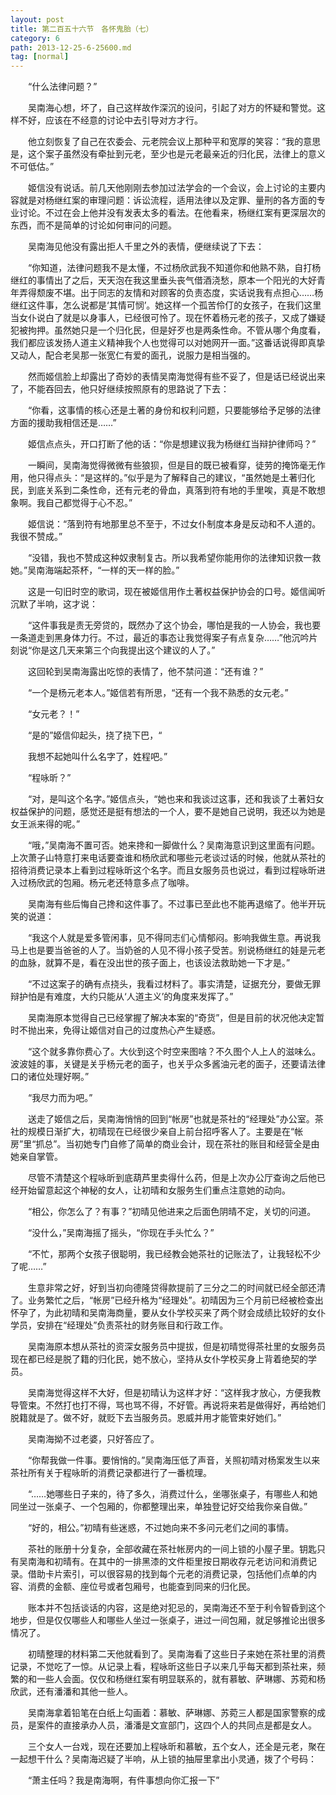 ```yaml
---
layout: post
title: 第二百五十六节　各怀鬼胎（七）
category: 6
path: 2013-12-25-6-25600.md
tag: [normal]
---
```


　　“什么法律问题？”

　　吴南海心想，坏了，自己这样故作深沉的设问，引起了对方的怀疑和警觉。这样不好，应该在不经意的讨论中去引导对方才行。

　　他立刻恢复了自己在农委会、元老院会议上那种平和宽厚的笑容：“我的意思是，这个案子虽然没有牵扯到元老，至少也是元老最亲近的归化民，法律上的意义不可低估。”

　　姬信没有说话。前几天他刚刚去参加过法学会的一个会议，会上讨论的主要内容就是对杨继红案的审理问题：诉讼流程，适用法律以及定罪、量刑的各方面的专业讨论。不过在会上他并没有发表太多的看法。在他看来，杨继红案有更深层次的东西，而不是简单的讨论如何审问的问题。

　　吴南海见他没有露出拒人千里之外的表情，便继续说了下去：

　　“你知道，法律问题我不是太懂，不过杨欣武我不知道你和他熟不熟，自打杨继红的事情出了之后，天天泡在我这里垂头丧气借酒浇愁，原本一个阳光的大好青年弄得颓废不堪。出于同志的友情和对顾客的负责态度，实话说我有点担心……杨继红这件事，怎么说都是‘其情可悯’。她这样一个孤苦伶仃的女孩子，在我们这里当女仆说白了就是以身事人，已经很可怜了。现在怀着杨元老的孩子，又成了嫌疑犯被拘押。虽然她只是一个归化民，但是好歹也是两条性命。不管从哪个角度看，我们都应该发扬人道主义精神我个人也觉得可以对她网开一面。”这番话说得即真挚又动人，配合老吴那一张宽仁有爱的面孔，说服力是相当强的。

　　然而姬信脸上却露出了奇妙的表情吴南海觉得有些不妥了，但是话已经说出来了，不能吞回去，他只好继续按照原有的思路说了下去：

　　“你看，这事情的核心还是土著的身份和权利问题，只要能够给予足够的法律方面的援助我相信还是……”

　　姬信点点头，开口打断了他的话：“你是想建议我为杨继红当辩护律师吗？”

　　一瞬间，吴南海觉得微微有些狼狈，但是目的既已被看穿，徒劳的掩饰毫无作用，他只得点头：“是这样的。”似乎是为了解释自己的建议，“虽然她是土著归化民，到底关系到二条性命，还有元老的骨血，真落到符有地的手里唉，真是不敢想象啊。我自己都觉得于心不忍。”

　　姬信说：“落到符有地那里总不至于，不过女仆制度本身是反动和不人道的。我很不赞成。”

　　“没错，我也不赞成这种奴隶制复古。所以我希望你能用你的法律知识救一救她。”吴南海端起茶杯，“一样的天一样的脸。”

　　这是一句旧时空的歌词，现在被姬信用作土著权益保护协会的口号。姬信闻听沉默了半响，这才说：

　　“这件事我是责无旁贷的，既然办了这个协会，哪怕是我的一人协会，我也要一条道走到黑身体力行。不过，最近的事态让我觉得案子有点复杂……”他沉吟片刻说“你是这几天来第三个向我提出这个建议的人了。”

　　这回轮到吴南海露出吃惊的表情了，他不禁问道：“还有谁？”

　　“一个是杨元老本人。”姬信若有所思，“还有一个我不熟悉的女元老。”

　　“女元老？！”

　　“是的”姬信仰起头，挠了挠下巴，“

　　我想不起她叫什么名字了，姓程吧。”

　　“程咏昕？”

　　“对，是叫这个名字。”姬信点头，“她也来和我谈过这事，还和我谈了土著妇女权益保护的问题，感觉还是挺有想法的一个人，要不是她自己说明，我还以为她是女王派来得的呢。”

　　“哦，”吴南海不置可否。她来搀和一脚做什么？吴南海意识到这里面有问题。上次萧子山特意打来电话要查谁和杨欣武和哪些元老谈过话的时候，他就从茶社的招待消费记录本上看到过程咏昕这个名字。而且女服务员也说过，看到过程咏昕进入过杨欣武的包厢。杨元老还特意多点了咖啡。

　　吴南海有些后悔自己搀和这件事了。不过事已至此也不能再退缩了。他半开玩笑的说道：

　　“我这个人就是爱多管闲事，见不得同志们心情郁闷。影响我做生意。再说我马上也是要当爸爸的人了。当奶爸的人见不得小孩子受苦。别说杨继红的娃是元老的血脉，就算不是，看在没出世的孩子面上，也该设法救助她一下才是。”

　　“不过这案子的确有点挠头，我看过材料了。事实清楚，证据充分，要做无罪辩护怕是有难度，大约只能从‘人道主义’的角度来发挥了。”

　　吴南海原本觉得自己已经掌握了解决本案的“奇货”，但是目前的状况他决定暂时不抛出来，免得让姬信对自己的过度热心产生疑惑。

　　“这个就多靠你费心了。大伙到这个时空来图啥？不久图个人上人的滋味么。波波娃的事，关键是关乎杨元老的面子，也关乎众多酱油元老的面子，还要请法律口的诸位处理好啊。”

　　“我尽力而为吧。”

　　送走了姬信之后，吴南海悄悄的回到“帐房”也就是茶社的“经理处”办公室。茶社的规模日渐扩大，初晴现在已经很少亲自上前台招呼客人了。主要是在“帐房”里“抓总”。当初她专门自修了简单的商业会计，现在茶社的账目和经营全是由她亲自掌管。

　　尽管不清楚这个程咏昕到底葫芦里卖得什么药，但是上次办公厅查询之后他已经开始留意起这个神秘的女人，让初晴和女服务生们重点注意她的动向。

　　“相公，你怎么了？有事？”初晴见他进来之后面色阴晴不定，关切的问道。

　　“没什么，”吴南海摇了摇头，“你现在手头忙么？”

　　“不忙，那两个女孩子很聪明，我已经教会她茶社的记账法了，让我轻松不少了呢……”

　　生意非常之好，好到当初向德隆贷得款提前了三分之二的时间就已经全部还清了。业务繁忙之后，“帐房”已经升格为“经理处”。初晴因为三个月前已经被检查出怀孕了，为此初晴和吴南海商量，要从女仆学校买来了两个财会成绩比较好的女仆学员，安排在“经理处”负责茶社的财务账目和行政工作。

　　吴南海原本想从茶社的资深女服务员中提拔，但是初晴觉得茶社里的女服务员现在都已经是脱了籍的归化民，她不放心，坚持从女仆学校买身上背着绝契的学员。

　　吴南海觉得这样不大好，但是初晴认为这样才好：“这样我才放心，方便我教导管束。不然打也打不得，骂也骂不得，不好管。再说将来若是做得好，再给她们脱籍就是了。做不好，就贬下去当服务员。恩威并用才能管束好她们。”

　　吴南海拗不过老婆，只好答应了。

　　“你帮我做一件事。要悄悄的。”吴南海压低了声音，关照初晴对杨案发生以来茶社所有关于程咏昕的消费记录都进行了一番梳理。

　　“……她哪些日子来的，待了多久，消费过什么，坐哪张桌子，有哪些人和她同坐过一张桌子、一个包厢的，你都整理出来，单独登记好交给我你亲自做。”

　　“好的，相公。”初晴有些迷惑，不过她向来不多问元老们之间的事情。

　　茶社的账册十分复杂，全部收藏在茶社帐房内的一间上锁的小屋子里。钥匙只有吴南海和初晴有。在其中的一排黑漆的文件柜里按日期收存元老访问和消费记录。借助卡片索引，可以很容易的找到每个元老的消费记录，包括他们点单的内容、消费的金额、座位号或者包厢号，也能查到同来的归化民。

　　账本并不包括谈话的内容，这是绝对犯忌的，吴南海还不至于利令智昏到这个地步，但是仅仅哪些人和哪些人坐过一张桌子，进过一间包厢，就足够推论出很多情况了。

　　初晴整理的材料第二天他就看到了。吴南海看了这些日子来她在茶社里的消费记录，不觉吃了一惊。从记录上看，程咏昕这些日子以来几乎每天都到茶社来，频繁的和一些人会面。仅仅和杨继红案有明显联系的，就有慕敏、萨琳娜、苏菀和杨欣武，还有潘潘和其他一些人。

　　吴南海拿着铅笔在白纸上勾画着：慕敏、萨琳娜、苏菀三人都是国家警察的成员，是案件的直接承办人员，潘潘是文宣部门，这四个人的共同点是都是女人。

　　三个女人一台戏，现在还要加上程咏昕和慕敏，五个女人，还全是元老，聚在一起想干什么？吴南海迟疑了半响，从上锁的抽屉里拿出小灵通，拨了个号码：

　　“萧主任吗？我是南海啊，有件事想向你汇报一下”

